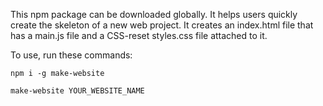 This npm package can be downloaded globally. It helps users quickly create the skeleton of a new web project. It creates an index.html file that has a main.js file and a CSS-reset styles.css file attached to it.

To use, run these commands:

`npm i -g make-website`

`make-website YOUR_WEBSITE_NAME`